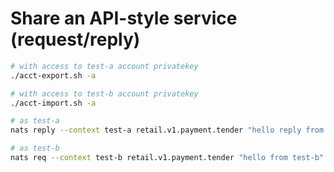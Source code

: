 # Share an API-style service (request/reply)

```bash
# with access to test-a account privatekey
./acct-export.sh -a

# with access to test-b account privatekey
./acct-import.sh -a

# as test-a
nats reply --context test-a retail.v1.payment.tender "hello reply from test-a"

# as test-b
nats req --context test-b retail.v1.payment.tender "hello from test-b"
```


